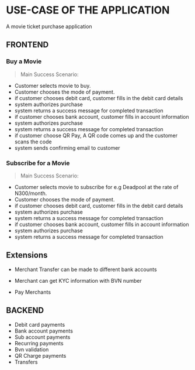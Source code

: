 # USE-CASE OF THE APPLICATION

A movie ticket purchase application

## FRONTEND

### Buy a Movie 

> Main Success Scenario:

- Customer selects movie to buy.
- Customer chooses the mode of payment.
- if customer chooses debit card, customer fills in the debit card details
- system authorizes purchase
- system returns a success message for completed transaction
- if customer chooses bank account, customer fills in account information
- system authorizes purchase
- system returns a success message for completed transaction
- if customer choose QR Pay, A QR code comes up and the customer scans the code
- system sends confirming email to customer

### Subscribe for a Movie
> Main Success Scenario:
- Customer selects movie to subscribe for e.g Deadpool at the rate of N300/month.
- Customer chooses the mode of payment.
- if customer chooses debit card, customer fills in the debit card details
- system authorizes purchase
- system returns a success message for completed transaction
- if customer chooses bank account, customer fills in account information
- system authorizes purchase
- system returns a success message for completed transaction


## Extensions


- Merchant Transfer can be made to different bank accounts

- Merchant can get KYC information with BVN number

-  Pay Merchants


## BACKEND

- Debit card payments
- Bank account payments
- Sub account payments
- Recurring payments
- Bvn validation
- QR Charge payments
- Transfers 



